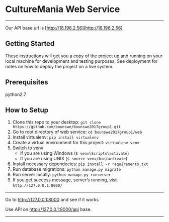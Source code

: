# CultureMania Web Service
***
Our API base url is [http://18.196.2.56](http://18.196.2.56)

## Getting Started
These instructions will get you a copy of the project up and running on your local machine for development and testing purposes. See deployment for notes on how to deploy the project on a live system.

## Prerequisites
python2.7

## How to Setup
1. Clone this repo to your desktop: `git clone https://github.com/bounswe/bounswe2017group1.git`
2. Go to root directory of web service: `cd bounswe2017group1/web`
3. Install virtualenv: `pip install virtualenv`
4. Create a virtual environment for this project: `virtualenv venv`
5. Switch to venv
    - If you are using Windows (`$ venv\Scripts\activate`)
    - If you are using UNIX (`$ source venv/bin/activate`)
6. Install necessary dependecies: `pip install -r requirements.txt`
7. Run database migrations: `python manage.py migrate`
8. Run server locally: `python manage.py runserver`
9. If you get success message, server’s running, visit `http://127.0.0.1:8000/`
***

Go to http://127.0.0.1:8000 and see if it works

Use API on http://127.0.0.1:8000/api base.

***
